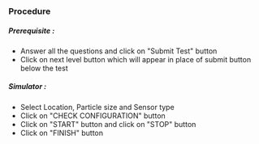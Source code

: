 ### Procedure

##### Prerequisite : 
- Answer all the questions and click on "Submit Test" button
- Click on next level button which will appear in place of submit button below the test

##### Simulator :
- Select Location, Particle size and Sensor type
- Click on "CHECK CONFIGURATION" button
- Click on "START" button and click on "STOP" button
- Click on "FINISH" button